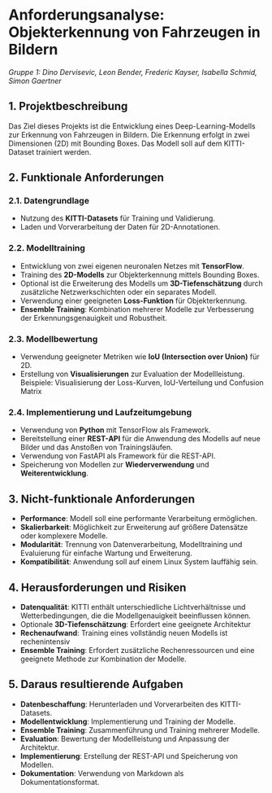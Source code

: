 # **Anforderungsanalyse: Objekterkennung von Fahrzeugen in Bildern**

_Gruppe 1: Dino Dervisevic, Leon Bender, Frederic Kayser, Isabella Schmid, Simon Gaertner_

## **1. Projektbeschreibung**

Das Ziel dieses Projekts ist die Entwicklung eines Deep-Learning-Modells zur Erkennung von Fahrzeugen in Bildern. Die
Erkennung erfolgt in zwei Dimensionen (2D) mit Bounding Boxes. Das Modell soll auf dem KITTI-Dataset trainiert werden.

## **2. Funktionale Anforderungen**

### **2.1. Datengrundlage**

- Nutzung des **KITTI-Datasets** für Training und Validierung.
- Laden und Vorverarbeitung der Daten für 2D-Annotationen.

### **2.2. Modelltraining**

- Entwicklung von zwei eigenen neuronalen Netzes mit **TensorFlow**.
- Training des **2D-Modells** zur Objekterkennung mittels Bounding Boxes.
- Optional ist die Erweiterung des Modells um **3D-Tiefenschätzung** durch zusätzliche Netzwerkschichten oder ein
  separates Modell.
- Verwendung einer geeigneten **Loss-Funktion** für Objekterkennung.
- **Ensemble Training**: Kombination mehrerer Modelle zur Verbesserung der Erkennungsgenauigkeit und Robustheit.

### **2.3. Modellbewertung**

- Verwendung geeigneter Metriken wie **IoU (Intersection over Union)** für 2D.
- Erstellung von **Visualisierungen** zur Evaluation der Modellleistung. Beispiele: Visualisierung der
  Loss-Kurven, IoU-Verteilung und Confusion Matrix

### **2.4. Implementierung und Laufzeitumgebung**

- Verwendung von **Python** mit TensorFlow als Framework.
- Bereitstellung einer **REST-API** für die Anwendung des Modells auf neue Bilder und das Anstoßen von
  Trainingsläufen.
- Verwendung von FastAPI als Framework für die REST-API.
- Speicherung von Modellen zur **Wiederverwendung** und **Weiterentwicklung**.

## **3. Nicht-funktionale Anforderungen**

- **Performance**: Modell soll eine performante Verarbeitung ermöglichen.
- **Skalierbarkeit**: Möglichkeit zur Erweiterung auf größere Datensätze oder komplexere Modelle.
- **Modularität**: Trennung von Datenverarbeitung, Modelltraining und Evaluierung für einfache Wartung und Erweiterung.
- **Kompatibilität**: Anwendung soll auf einem Linux System lauffähig sein.

## **4. Herausforderungen und Risiken**

- **Datenqualität**: KITTI enthält unterschiedliche Lichtverhältnisse und Wetterbedingungen, die die Modellgenauigkeit
  beeinflussen können.
- Optionale **3D-Tiefenschätzung**: Erfordert eine geeignete Architektur
- **Rechenaufwand**: Training eines vollständig neuen Modells ist rechenintensiv
- **Ensemble Training**: Erfordert zusätzliche Rechenressourcen und eine geeignete Methode zur Kombination der Modelle.

## **5. Daraus resultierende Aufgaben**

- **Datenbeschaffung**: Herunterladen und Vorverarbeiten des KITTI-Datasets.
- **Modellentwicklung**: Implementierung und Training der Modelle.
- **Ensemble Training**: Zusammenführung und Training mehrerer Modelle.
- **Evaluation**: Bewertung der Modellleistung und Anpassung der Architektur.
- **Implementierung**: Erstellung der REST-API und Speicherung von Modellen.
- **Dokumentation**: Verwendung von Markdown als Dokumentationsformat.
